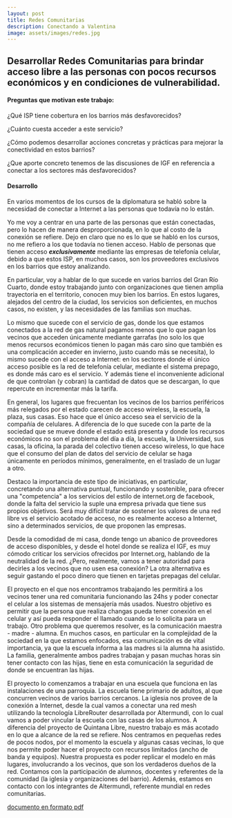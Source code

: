 ```yaml
---
layout: post
title: Redes Comunitarias
description: Conectando a Valentina
image: assets/images/redes.jpg
---
```


## Desarrollar Redes Comunitarias para brindar acceso libre a las personas con pocos recursos económicos y en condiciones de vulnerabilidad.

#### Preguntas que motivan este trabajo:

¿Qué ISP tiene cobertura en los barrios más desfavorecidos?

¿Cuánto cuesta acceder a este servicio?

¿Cómo podemos desarrollar acciones concretas y prácticas para mejorar la conectividad en estos barrios?

¿Que aporte concreto tenemos de las discusiones de IGF en referencia a conectar a los sectores más desfavorecidos?

#### Desarrollo

En varios momentos de los cursos de la diplomatura se habló sobre la necesidad de conectar a Internet a las personas que todavía no lo están.

Yo me voy a centrar en una parte de las personas que están conectadas, pero lo hacen de manera desproporcionada, en lo que al costo de la conexión se refiere.
Dejo en claro que no es lo que se habló en los cursos, no me refiero a los que todavía no tienen acceso. Hablo de personas que tienen acceso ***exclusivamente*** mediante las empresas de telefonía celular, debido a que estos ISP, en muchos casos, son los proveedores exclusivos en los barrios que estoy analizando.

En particular, voy a hablar de lo que sucede en varios barrios del Gran Río Cuarto, donde estoy trabajando junto con organizaciones que tienen amplia trayectoria en el territorio, conocen muy bien los barrios. En estos lugares, alejados del centro de la ciudad, los servicios son deficientes, en muchos casos, no existen, y las necesidades de las familias son muchas.

Lo mismo que sucede con el servicio de gas, donde los que estamos conectados a la red de gas natural pagamos menos que lo que pagan los vecinos que acceden únicamente mediante garrafas (no solo los que menos recursos económicos tienen lo pagan más caro sino que también es una complicación acceder en invierno, justo cuando más se necesita), lo mismo sucede con el acceso a Internet: en los sectores donde el único acceso posible es la red de telefonía celular, mediante el sistema prepago, es donde más caro es el servicio. Y además tiene el inconveniente adicional de que controlan (y cobran) la cantidad de datos que se descargan, lo que repercute en incrementar más la tarifa.

En general, los lugares que frecuentan los vecinos de los barrios periféricos más relegados por el estado carecen de acceso wireless, la escuela, la plaza, sus casas. Eso hace que el único acceso sea el servicio de la compañía de celulares.
A diferencia de lo que sucede con la parte de la sociedad que se mueve donde el estado está presenta y donde los recursos económicos no son el problema del día a día, la escuela, la Universidad, sus casas, la oficina, la parada del colectivo tienen acceso wireless, lo que hace que el consumo del plan de datos del servicio de celular se haga únicamente en períodos mínimos, generalmente, en el traslado de un lugar a otro.

Destaco la importancia de este tipo de iniciativas, en particular, concretando una alternativa puntual, funcionando y sostenible, para ofrecer una "competencia" a los servicios del estilo de internet.org de facebook, donde la falta del servicio la suple una empresa privada que tiene sus propios objetivos. Será muy difícil tratar de sostener los valores de una red libre vs el servicio acotado de acceso, no es realmente acceso a Internet, sino a determinados servicios, de que proponen las empresas.

Desde la comodidad de mi casa, donde tengo un abanico de proveedores de acceso disponibles, y desde el hotel donde se realiza el IGF, es muy cómodo criticar los servicios ofrecidos por Internet.org, hablando de la neutralidad de la red. ¿Pero, realmente, vamos a tener autoridad para decirles a los vecinos que no usen esa conexión? La otra alternativa es seguir gastando el poco dinero que tienen en tarjetas prepagas del celular.

El proyecto en el que nos encontramos trabajando les permitirá a los vecinos tener una red comunitaria funcionando las 24hs y poder conectar el celular a los sistemas de mensajería más usados. Nuestro objetivo es permitir que la persona que realiza changas pueda tener conexión en el celular y así pueda responder el llamado cuando se lo solicita para un trabajo. Otro problema que queremos resolver, es la comunicación maestra - madre - alumna. En muchos casos, en particular en la complejidad de la sociedad en la que estamos enfocados, esa comunicación es de vital importancia, ya que la escuela informa a las madres si la alumna ha asistido. La familia, generalmente ambos padres trabajan y pasan muchas horas sin tener contacto con las hijas, tiene en esta comunicación la seguridad de donde se encuentran las hijas.

El proyecto lo comenzamos a trabajar en una escuela que funciona en las instalaciones de una parroquia. La escuela tiene primario de adultos, al que concurren vecinos de varios barrios cercanos. La iglesia nos provee de la conexión a Internet, desde la cual vamos a conectar una red mesh utilizando la tecnología LibreRouter desarrollada por Altermundi, con lo cual vamos a poder vincular la escuela con las casas de los alumnos.
A diferencia del proyecto de Quintana Libre, nuestro trabajo es más acotado en lo que a alcance de la red se refiere. Nos centramos en pequeñas redes de pocos nodos, por el momento la escuela y algunas casas vecinas, lo que nos permite poder hacer el proyecto con recursos limitados (ancho de banda y equipos).
Nuestra propuesta es poder replicar el modelo en más lugares, involucrando a los vecinos, que son los verdaderos dueños de la red.
Contamos con la participación de alumnos, docentes y referentes de la comunidad (la iglesia y organizaciones del barrio).
Además, estamos en contacto con los integrantes de Altermundi, referente mundial en redes comunitarias.


[documento en formato pdf](https://dbellomo.github.io/digi/DiGI-redes-comunitarias.pdf)
